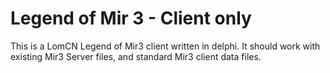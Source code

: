 # Legend of Mir 3 - Client only

This is a LomCN Legend of Mir3 client written in delphi. It should work with existing Mir3 Server files, and standard Mir3 client data files.
